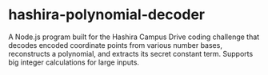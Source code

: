 # hashira-polynomial-decoder
A Node.js program built for the Hashira Campus Drive coding challenge that decodes encoded coordinate points from various number bases, reconstructs a polynomial, and extracts its secret constant term. Supports big integer calculations for large inputs.

